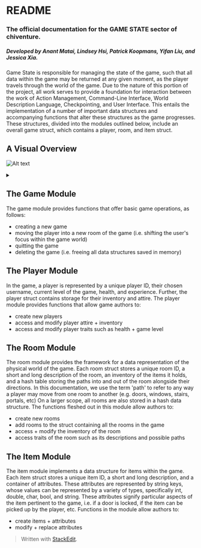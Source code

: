 ﻿# README
### The official documentation for the GAME STATE sector of chiventure.
##### Developed by Anant Matai, Lindsey Hsi, Patrick Koopmans, Yifan Liu, and Jessica Xia.


   Game State is responsible for managing the state of the game, such that all data within the game may be returned at any given moment, as the player travels through the world of the game. Due to the nature of this portion of the project, all work serves to provide a foundation for interaction between the work of Action Management, Command-Line Interface, World Description Language, Checkpointing, and User Interface. This entails the implementation of a number of important data structures and accompanying functions that alter these structures as the game progresses. These structures, divided into the modules outlined below, include an overall game struct, which contains a player, room, and item struct. 

## A Visual Overview

![Alt text](https://g.gravizo.com/source/custom_mark10?https%3A%2F%2Fraw.githubusercontent.com%2Fuchicago-cs%2Fchiventure%2Fgame-state%2Fdev%2Fsrc%2Fgame-state%2FREAD_ME.md)
<details> 
<summary></summary>
custom_mark10
  digraph G {
    game -> players -> items -> attributes; 
    game -> rooms -> items;
    rooms -> paths -> conditions;
  }
custom_mark10
</details>

## The Game Module

The game module provides functions that offer basic game operations, as follows:

- creating a new game
- moving the player into a new room of the game (i.e. shifting the user's focus within the game world)
- quitting the game
- deleting the game (i.e. freeing all data structures saved in memory)

## The Player Module

In the game, a player is represented by a unique player ID, their chosen username, current level of the game, health, and experience. Further, the player struct contains storage for their inventory and attire. The player module provides functions that allow game authors to:
- create new players
- access and modify player attire + inventory
- access and modify player traits such as health + game level

## The Room Module
The room module provides the framework for a data representation of the physical world of the game. Each room struct stores a unique room ID, a short and long description of the room, an inventory of the items it holds, and a hash table storing the paths into and out of the room alongside their directions. In this documentation, we use the term 'path' to refer to any way a player may move from one room to another (e.g. doors, windows, stairs, portals, etc) On a larger scope, all rooms are also stored in a hash data structure. The functions fleshed out in this module allow authors to:

- create new rooms
- add rooms to the struct containing all the rooms in the game
- access + modify the inventory of the room 
- access traits of the room such as its descriptions and possible paths

## The Item Module

The item module implements a data structure for items within the game. Each item struct stores a unique item ID, a short and long description, and a container of attributes. These attributes are represented by string keys, whose values can be represented by a variety of types, specifically int, double, char, bool, and string. These attributes signify particular aspects of the item pertinent to the game, i.e. if a door is locked, if the item can be picked up by the player, etc. Functions in the module allow authors to:

- create items + attributes
- modify + replace attributes

> Written with [StackEdit](https://stackedit.io/).

